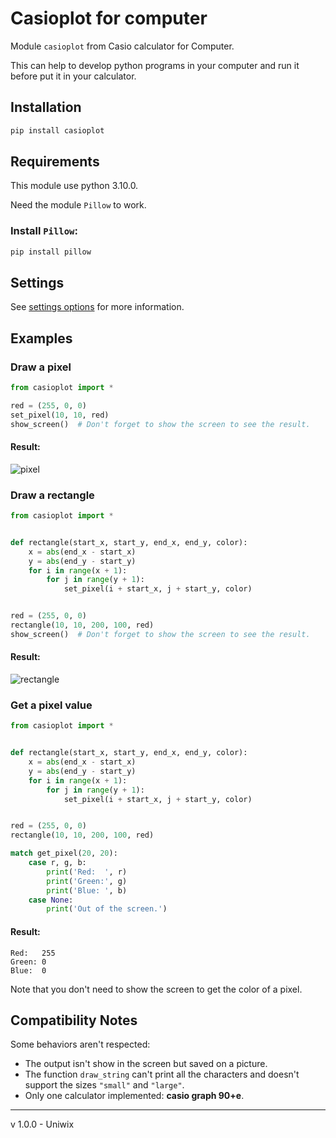 # Casioplot for computer

Module `casioplot` from Casio calculator for Computer.

This can help to develop python programs in your computer and run it before put it in your calculator.

## Installation

```cmd
pip install casioplot
```

## Requirements

This module use python 3.10.0.

Need the module `Pillow` to work.

### Install `Pillow`:

```cmd
pip install pillow
```

## Settings

See [settings options](settings.md) for more information.

## Examples

### Draw a pixel

```python
from casioplot import *

red = (255, 0, 0)
set_pixel(10, 10, red)
show_screen()  # Don't forget to show the screen to see the result.
```

#### Result:

![pixel](https://raw.githubusercontent.com/uniwix/casioplot/master/images/pixel.png)

### Draw a rectangle

```python
from casioplot import *


def rectangle(start_x, start_y, end_x, end_y, color):
    x = abs(end_x - start_x)
    y = abs(end_y - start_y)
    for i in range(x + 1):
        for j in range(y + 1):
            set_pixel(i + start_x, j + start_y, color)


red = (255, 0, 0)
rectangle(10, 10, 200, 100, red)
show_screen()  # Don't forget to show the screen to see the result.
```

#### Result:

![rectangle](https://raw.githubusercontent.com/uniwix/casioplot/master/images/rectangle.png)

### Get a pixel value

```python
from casioplot import *


def rectangle(start_x, start_y, end_x, end_y, color):
    x = abs(end_x - start_x)
    y = abs(end_y - start_y)
    for i in range(x + 1):
        for j in range(y + 1):
            set_pixel(i + start_x, j + start_y, color)


red = (255, 0, 0)
rectangle(10, 10, 200, 100, red)

match get_pixel(20, 20):
    case r, g, b:
        print('Red:  ', r)
        print('Green:', g)
        print('Blue: ', b)
    case None:
        print('Out of the screen.')

```

#### Result:

```
Red:   255
Green: 0
Blue:  0
```

Note that you don't need to show the screen to get the color of a pixel.

## Compatibility Notes

Some behaviors aren't respected:

  - The output isn't show in the screen but saved on a picture.
  - The function `draw_string` can't print all the characters and doesn't support the sizes `"small"` and `"large"`.
  - Only one calculator implemented: **casio graph 90+e**.

---------------------------
v 1.0.0 - Uniwix
